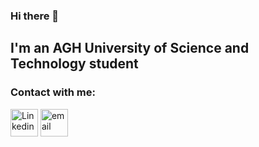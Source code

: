 ### Hi there 👋

## I'm an AGH University of Science and Technology student

### Contact with me:
[<img margin='50px' alt='Linkedin' width='44px' src='https://cdns.iconmonstr.com/wp-content/assets/preview/2012/240/iconmonstr-linkedin-3.png' />][Linkedin]
[<img margin='5px' alt='email' width='44px' src='https://cdn.onlinewebfonts.com/svg/img_62174.png' />][email]


<!--
**K0nicki/K0nicki** is a ✨ _special_ ✨ repository because its `README.md` (this file) appears on your GitHub profile.

Here are some ideas to get you started:

- 🔭 I’m currently working on ...
- 🌱 I’m currently learning ...
- 👯 I’m looking to collaborate on ...
- 🤔 I’m looking for help with ...
- 💬 Ask me about ...
- 📫 How to reach me: ...
- 😄 Pronouns: ...
- ⚡ Fun fact: ...
-->

[Linkedin]: www.linkedin.com/in/konickik
[email]: mailto:konicki.konrad@onet.pl